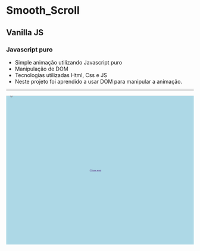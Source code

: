# Smooth_Scroll
## Vanilla JS
### Javascript puro
 - Simple animação utilizando Javascript puro
 - Manipulação de DOM
 - Tecnologias utilizadas Html, Css e JS
 - Neste projeto foi aprendido a usar DOM para manipular a animação.
<hr>
<p aling "center">
  <img src="scroll_smooth.gif" alt="Smooth_Scroll">
</p

<br><br>
